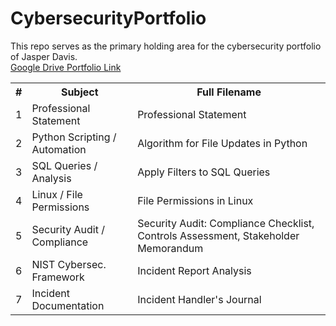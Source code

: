# CybersecurityPortfolio
This repo serves as the primary holding area for the cybersecurity portfolio of Jasper Davis. <br>
<a href="https://drive.google.com/drive/folders/1gOfiKOGf1DNEPxXNDM3cf_JeFvqgCabX">Google Drive Portfolio Link</a>

<table>
<tr>
  <th>#</th>
  <th>Subject</th>
  <th>Full Filename</th>
</tr>
  <tr>
    <td>1</td>
    <td>Professional Statement</td>
    <td>Professional Statement</td>
  </tr>
  <tr>
    <td>2</td>
    <td>Python Scripting / Automation</td>
    <td>Algorithm for File Updates in Python</td>
  </tr>
  <tr>
    <td>3</td>
    <td>SQL Queries / Analysis</td>
    <td>Apply Filters to SQL Queries</td>
  </tr>
  <tr>
    <td>4</td>
    <td>Linux / File Permissions</td>
    <td>File Permissions in Linux</td>
  </tr>
  <tr>
    <td>5</td>
    <td>Security Audit / Compliance</td>
    <td>Security Audit: Compliance Checklist, Controls Assessment, Stakeholder Memorandum</td>
  </tr>
  <tr>
    <td>6</td>
    <td>NIST Cybersec. Framework</td>
    <td>Incident Report Analysis</td>
  </tr>
  <tr>
    <td>7</td>
    <td>Incident Documentation</td>
    <td>Incident Handler's Journal</td>
  </tr>
</table>
